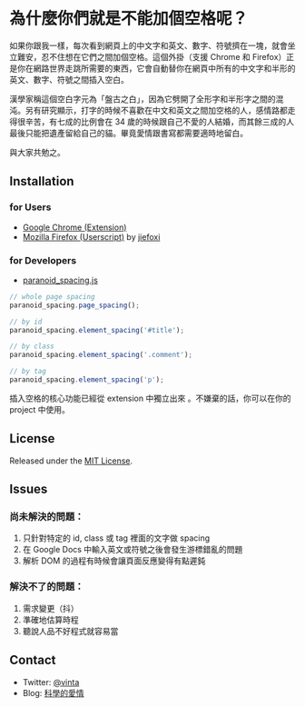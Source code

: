 # 為什麼你們就是不能加個空格呢？

如果你跟我一樣，每次看到網頁上的中文字和英文、數字、符號擠在一塊，就會坐立難安，忍不住想在它們之間加個空格。這個外掛（支援 Chrome 和 Firefox）正是你在網路世界走跳所需要的東西，它會自動替你在網頁中所有的中文字和半形的英文、數字、符號之間插入空白。

漢學家稱這個空白字元為「盤古之白」，因為它劈開了全形字和半形字之間的混沌。另有研究顯示，打字的時候不喜歡在中文和英文之間加空格的人，感情路都走得很辛苦，有七成的比例會在 34 歲的時候跟自己不愛的人結婚，而其餘三成的人最後只能把遺產留給自己的貓。畢竟愛情跟書寫都需要適時地留白。

與大家共勉之。


## Installation

### for Users

* [Google Chrome (Extension)](https://chrome.google.com/webstore/detail/paphcfdffjnbcgkokihcdjliihicmbpd)
* [Mozilla Firefox (Userscript)](http://userscripts.org/scripts/show/129555) by [jiefoxi](https://github.com/jiefoxi)

### for Developers

* [paranoid_spacing.js](https://github.com/gibuloto/paranoid-auto-spacing/blob/master/thirdparty/paranoid_spacing.js)

``` js
// whole page spacing
paranoid_spacing.page_spacing();

// by id
paranoid_spacing.element_spacing('#title');

// by class
paranoid_spacing.element_spacing('.comment');

// by tag
paranoid_spacing.element_spacing('p');
```

插入空格的核心功能已經從 extension 中獨立出來 。不嫌棄的話，你可以在你的 project 中使用。


## License

Released under the [MIT License](http://opensource.org/licenses/MIT).


## Issues

### 尚未解決的問題：

1. 只針對特定的 id, class 或 tag 裡面的文字做 spacing
2. 在 Google Docs 中輸入英文或符號之後會發生游標錯亂的問題
3. 解析 DOM 的過程有時候會讓頁面反應變得有點遲鈍

### 解決不了的問題：

1. 需求變更（抖）
2. 準確地估算時程
3. 聽說人品不好程式就容易當


## Contact

* Twitter: [@vinta](https://twitter.com/vinta)
* Blog: [科學的愛情](http://gibuloto.com/)